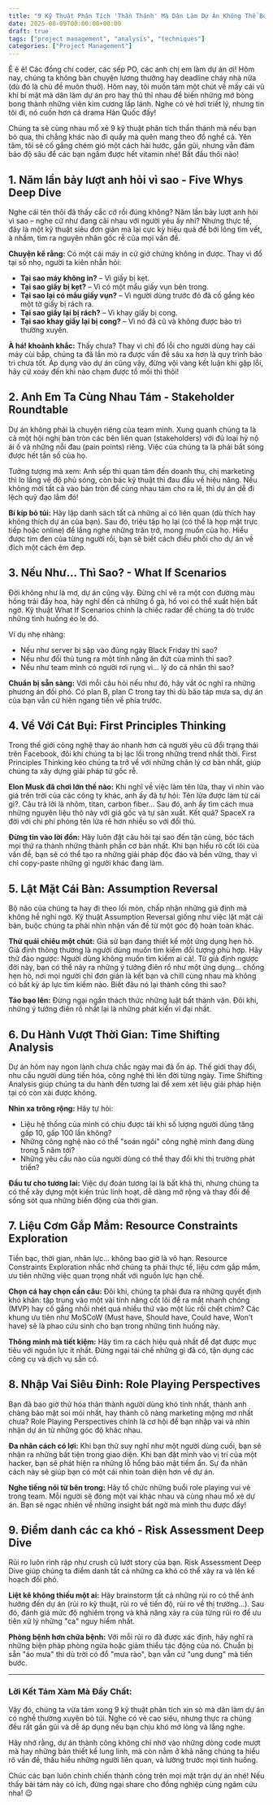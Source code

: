 ```yaml
---
title: "9 Kỹ Thuật Phân Tích 'Thần Thánh' Mà Dân Làm Dự Án Không Thể Bỏ Lỡ"
date: 2025-08-09T00:00:00+00:00
draft: true
tags: ["project management", "analysis", "techniques"]
categories: ["Project Management"]
---
```


Ê ê ê! Các đồng chí coder, các sếp PO, các anh chị em làm dự án ơi! Hôm nay, chúng ta không bàn chuyện lương thưởng hay deadline cháy nhà nữa (dù đó là chủ đề muôn thuở). Hôm nay, tôi muốn tám một chút về mấy cái vũ khí bí mật mà dân làm dự án pro hay thủ thỉ nhau để biến những mớ bòng bong thành những viên kim cương lấp lánh. Nghe có vẻ hơi triết lý, nhưng tin tôi đi, nó cuốn hơn cả drama Hàn Quốc đấy!

Chúng ta sẽ cùng nhau mổ xẻ 9 kỹ thuật phân tích thần thánh mà nếu bạn bỏ qua, thì chẳng khác nào đi quẩy mà quên mang theo đồ nghề cả. Yên tâm, tôi sẽ cố gắng chém gió một cách hài hước, gần gũi, nhưng vẫn đảm bảo độ sâu để các bạn ngấm được hết vitamin nhé! Bắt đầu thôi nào!

## 1. Năm lần bảy lượt anh hỏi vì sao - Five Whys Deep Dive

Nghe cái tên thôi đã thấy cắc cớ rồi đúng không? Năm lần bảy lượt anh hỏi vì sao – nghe cứ như đang cãi nhau với người yêu ấy nhỉ? Nhưng thực tế, đây là một kỹ thuật siêu đơn giản mà lại cực kỳ hiệu quả để bới lông tìm vết, à nhầm, tìm ra nguyên nhân gốc rễ của mọi vấn đề.

**Chuyện kể rằng:** Có một cái máy in cứ giở chứng không in được. Thay vì đổ tại số nhọ, người ta kiên nhẫn hỏi:

- **Tại sao máy không in?** – Vì giấy bị kẹt.
- **Tại sao giấy bị kẹt?** – Vì có một mẩu giấy vụn bên trong.
- **Tại sao lại có mẩu giấy vụn?** – Vì người dùng trước đó đã cố gắng kéo một tờ giấy bị rách ra.
- **Tại sao giấy lại bị rách?** – Vì khay giấy bị cong.
- **Tại sao khay giấy lại bị cong?** – Vì nó đã cũ và không được bảo trì thường xuyên.

**À há! khoảnh khắc:** Thấy chưa? Thay vì chỉ đổ lỗi cho người dùng hay cái máy cùi bắp, chúng ta đã lần mò ra được vấn đề sâu xa hơn là quy trình bảo trì chưa tốt. Áp dụng vào dự án cũng vậy, đừng vội vàng kết luận khi gặp lỗi, hãy cứ xoáy đến khi nào chạm được tổ mối thì thôi!

## 2. Anh Em Ta Cùng Nhau Tám - Stakeholder Roundtable

Dự án không phải là chuyện riêng của team mình. Xung quanh chúng ta là cả một hội nghị bàn tròn các bên liên quan (stakeholders) với đủ loại hỷ nộ ái ố và những nỗi đau (pain points) riêng. Việc của chúng ta là phải bắt sóng được hết tần số của họ.

Tưởng tượng mà xem: Anh sếp thì quan tâm đến doanh thu, chị marketing thì lo lắng về độ phủ sóng, còn bác kỹ thuật thì đau đầu về hiệu năng. Nếu không mời tất cả vào bàn tròn để cùng nhau tám cho ra lẽ, thì dự án dễ đi lệch quỹ đạo lắm đó!

**Bí kíp bỏ túi:** Hãy lập danh sách tất cả những ai có liên quan (dù thích hay không thích dự án của bạn). Sau đó, triệu tập họ lại (có thể là họp mặt trực tiếp hoặc online) để lắng nghe những trăn trở, mong muốn của họ. Hiểu được tim đen của từng người rồi, bạn sẽ biết cách điều phối cho dự án về đích một cách êm đẹp.

## 3. Nếu Như... Thì Sao? - What If Scenarios

Đời không như là mơ, dự án cũng vậy. Đừng chỉ vẽ ra một con đường màu hồng trải đầy hoa, hãy nghĩ đến cả những ổ gà, hố voi có thể xuất hiện bất ngờ. Kỹ thuật What If Scenarios chính là chiếc radar để chúng ta dò trước những tình huống éo le đó.

Ví dụ nhẹ nhàng:

- Nếu như server bị sập vào đúng ngày Black Friday thì sao?
- Nếu như đối thủ tung ra một tính năng ăn đứt của mình thì sao?
- Nếu như team mình có người rơi rụng vì... lý do cá nhân thì sao?

**Chuẩn bị sẵn sàng:** Với mỗi câu hỏi nếu như đó, hãy vắt óc nghĩ ra những phương án đối phó. Có plan B, plan C trong tay thì dù bão táp mưa sa, dự án của bạn vẫn cứ hiên ngang tiến về phía trước.

## 4. Về Với Cát Bụi: First Principles Thinking

Trong thế giới công nghệ thay áo nhanh hơn cả người yêu cũ đổi trạng thái trên Facebook, đôi khi chúng ta bị lạc lối trong những trend nhất thời. First Principles Thinking kéo chúng ta trở về với những chân lý cơ bản nhất, giúp chúng ta xây dựng giải pháp từ gốc rễ.

**Elon Musk đã chơi lớn thế nào:** Khi nghĩ về việc làm tên lửa, thay vì nhìn vào giá trên trời của các công ty khác, anh ấy đã tự hỏi: Tên lửa được làm từ cái gì?. Câu trả lời là nhôm, titan, carbon fiber... Sau đó, anh ấy tìm cách mua những nguyên liệu thô này với giá gốc và tự sản xuất. Kết quả? SpaceX ra đời với chi phí phóng tên lửa rẻ hơn nhiều so với đối thủ.

**Đừng tin vào lời đồn:** Hãy luôn đặt câu hỏi tại sao đến tận cùng, bóc tách mọi thứ ra thành những thành phần cơ bản nhất. Khi bạn hiểu rõ cốt lõi của vấn đề, bạn sẽ có thể tạo ra những giải pháp độc đáo và bền vững, thay vì chỉ copy-paste những gì người khác đang làm.

## 5. Lật Mặt Cái Bàn: Assumption Reversal

Bộ não của chúng ta hay đi theo lối mòn, chấp nhận những giả định mà không hề nghi ngờ. Kỹ thuật Assumption Reversal giống như việc lật mặt cái bàn, buộc chúng ta phải nhìn nhận vấn đề từ một góc độ hoàn toàn khác.

**Thử quái chiêu một chút:** Giả sử bạn đang thiết kế một ứng dụng hẹn hò. Giả định thông thường là người dùng muốn tìm kiếm đối tượng phù hợp. Hãy thử đảo ngược: Người dùng không muốn tìm kiếm ai cả!. Từ giả định ngược đời này, bạn có thể nảy ra những ý tưởng điên rồ như một ứng dụng... chống hẹn hò, nơi mọi người chỉ đơn giản là kết bạn và chill cùng nhau mà không có bất kỳ áp lực tìm kiếm nào. Biết đâu nó lại thành công thì sao?

**Táo bạo lên:** Đừng ngại ngần thách thức những luật bất thành văn. Đôi khi, những ý tưởng điên rồ nhất lại là những phát kiến vĩ đại nhất.

## 6. Du Hành Vượt Thời Gian: Time Shifting Analysis

Dự án hôm nay ngon lành chưa chắc ngày mai đã ổn áp. Thế giới thay đổi, nhu cầu người dùng tiến hóa, công nghệ thì lên đời từng ngày. Time Shifting Analysis giúp chúng ta du hành đến tương lai để xem xét liệu giải pháp hiện tại có còn xài được không.

**Nhìn xa trông rộng:** Hãy tự hỏi:

- Liệu hệ thống của mình có chịu được tải khi số lượng người dùng tăng gấp 10, gấp 100 lần không?
- Những công nghệ nào có thể "soán ngôi" công nghệ mình đang dùng trong 5 năm tới?
- Những yêu cầu nào của người dùng có thể thay đổi khi thị trường phát triển?

**Đầu tư cho tương lai:** Việc dự đoán tương lai là bất khả thi, nhưng chúng ta có thể xây dựng một kiến trúc linh hoạt, dễ dàng mở rộng và thay đổi để sống sót qua những biến động của thời gian.

## 7. Liệu Cơm Gắp Mắm: Resource Constraints Exploration

Tiền bạc, thời gian, nhân lực... không bao giờ là vô hạn. Resource Constraints Exploration nhắc nhở chúng ta phải thực tế, liệu cơm gắp mắm, ưu tiên những việc quan trọng nhất với nguồn lực hạn chế.

**Chọn cá hay chọn cần câu:** Đôi khi, chúng ta phải đưa ra những quyết định khó khăn: tập trung vào một vài tính năng cốt lõi để ra mắt nhanh chóng (MVP) hay cố gắng nhồi nhét quá nhiều thứ vào một lúc rồi chết chìm? Các khung ưu tiên như MoSCoW (Must have, Should have, Could have, Won't have) sẽ là phao cứu sinh cho bạn trong những tình huống này.

**Thông minh mà tiết kiệm:** Hãy tìm ra cách hiệu quả nhất để đạt được mục tiêu với nguồn lực ít nhất. Đừng ngại tái chế những gì đã có, tận dụng các công cụ và dịch vụ sẵn có.

## 8. Nhập Vai Siêu Đỉnh: Role Playing Perspectives

Bạn đã bao giờ thử hóa thân thành người dùng khó tính nhất, thành anh chàng bảo mật soi mói nhất, hay thành cô nàng marketing mộng mơ nhất chưa? Role Playing Perspectives chính là cơ hội để bạn nhập vai và nhìn nhận dự án từ những góc độ khác nhau.

**Đa nhân cách có lợi:** Khi bạn thử suy nghĩ như một người dùng cuối, bạn sẽ nhận ra những bất tiện trong giao diện. Khi bạn đặt mình vào vị trí của một hacker, bạn sẽ phát hiện ra những lỗ hổng bảo mật tiềm ẩn. Sự đa nhân cách này sẽ giúp bạn có một cái nhìn toàn diện hơn về dự án.

**Nghe tiếng nói từ bên trong:** Hãy tổ chức những buổi role playing vui vẻ trong team. Mỗi người sẽ đóng một vai khác nhau và cùng nhau mổ xẻ dự án. Bạn sẽ ngạc nhiên về những insight bất ngờ mà mình thu được đấy!

## 9. Điểm danh các ca khó - Risk Assessment Deep Dive

Rủi ro luôn rình rập như crush cũ lướt story của bạn. Risk Assessment Deep Dive giúp chúng ta điểm danh tất cả những ca khó có thể xảy ra và lên kế hoạch đối phó.

**Liệt kê không thiếu một ai:** Hãy brainstorm tất cả những rủi ro có thể ảnh hưởng đến dự án (rủi ro kỹ thuật, rủi ro về tiến độ, rủi ro về thị trường...). Sau đó, đánh giá mức độ nghiêm trọng và khả năng xảy ra của từng rủi ro để ưu tiên xử lý những "ca" nguy hiểm nhất.

**Phòng bệnh hơn chữa bệnh:** Với mỗi rủi ro đã được xác định, hãy nghĩ ra những biện pháp phòng ngừa hoặc giảm thiểu tác động của nó. Chuẩn bị sẵn "áo mưa" thì dù trời có đổ "mưa rào", bạn vẫn cứ "ung dung" mà tiến bước.

---

### Lời Kết Tám Xàm Mà Đầy Chất:

Vậy đó, chúng ta vừa tám xong 9 kỹ thuật phân tích xịn sò mà dân làm dự án có nghề thường xuyên bỏ túi. Nghe có vẻ cao siêu, nhưng thực ra chúng đều rất gần gũi và dễ áp dụng nếu bạn chịu khó mở lòng và lắng nghe.

Hãy nhớ rằng, dự án thành công không chỉ nhờ vào những dòng code mượt mà hay những bản thiết kế lung linh, mà còn nằm ở khả năng chúng ta hiểu rõ vấn đề, thấu hiểu những người liên quan, và lường trước mọi tình huống.

Chúc các bạn luôn chinh chiến thành công trên mọi mặt trận dự án nhé! Nếu thấy bài tám này có ích, đừng ngại share cho đồng nghiệp cùng ngâm cứu nha! 😉